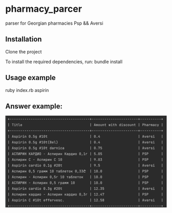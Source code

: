 # pharmacy_parcer
parser for Georgian pharmacies Psp && Aversi

## Installation

Clone the project 

To install the required dependencies, run:
bundle install

## Usage example
ruby index.rb aspirin

## Answer example:

![Example rusult](images/result.png)

